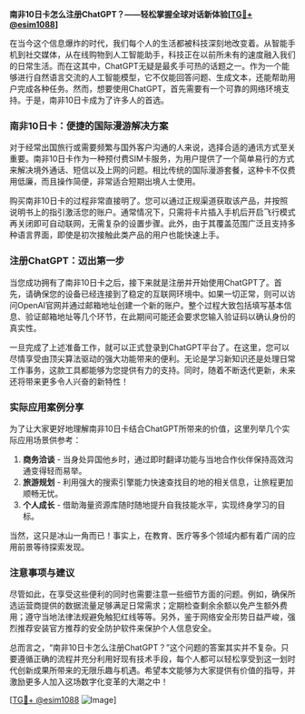**南非10日卡怎么注册ChatGPT？——轻松掌握全球对话新体验[[TG💪+ @esim1088](https://t.me/s/esim1088)]**

在当今这个信息爆炸的时代，我们每个人的生活都被科技深刻地改变着。从智能手机到社交媒体，从在线购物到人工智能助手，科技正在以前所未有的速度融入我们的日常生活。而在这其中，ChatGPT无疑是最炙手可热的话题之一。作为一个能够进行自然语言交流的人工智能模型，它不仅能回答问题、生成文本，还能帮助用户完成各种任务。然而，想要使用ChatGPT，首先需要有一个可靠的网络环境支持。于是，南非10日卡成为了许多人的首选。

### 南非10日卡：便捷的国际漫游解决方案

对于经常出国旅行或需要频繁与国外客户沟通的人来说，选择合适的通讯方式至关重要。南非10日卡作为一种预付费SIM卡服务，为用户提供了一个简单易行的方式来解决境外通话、短信以及上网的问题。相比传统的国际漫游套餐，这种卡不仅费用低廉，而且操作简便，非常适合短期出境人士使用。

购买南非10日卡的过程非常直接明了。您可以通过正规渠道获取该产品，并按照说明书上的指引激活您的账户。通常情况下，只需将卡片插入手机后开启飞行模式再关闭即可自动联网，无需复杂的设置步骤。此外，由于其覆盖范围广泛且支持多种语言界面，即使是初次接触此类产品的用户也能快速上手。

### 注册ChatGPT：迈出第一步

当您成功拥有了南非10日卡之后，接下来就是注册并开始使用ChatGPT了。首先，请确保您的设备已经连接到了稳定的互联网环境中。如果一切正常，则可以访问OpenAI官网并通过邮箱地址创建一个新的账户。整个过程大致包括填写基本信息、验证邮箱地址等几个环节，在此期间可能还会要求您输入验证码以确认身份的真实性。

一旦完成了上述准备工作，就可以正式登录到ChatGPT平台了。在这里，您可以尽情享受由顶尖算法驱动的强大功能带来的便利。无论是学习新知识还是处理日常工作事务，这款工具都能够为您提供有力的支持。同时，随着不断迭代更新，未来还将带来更多令人兴奋的新特性！

### 实际应用案例分享

为了让大家更好地理解南非10日卡结合ChatGPT所带来的价值，这里列举几个实际应用场景供参考：

1. **商务洽谈** - 当身处异国他乡时，通过即时翻译功能与当地合作伙伴保持高效沟通变得轻而易举。
2. **旅游规划** - 利用强大的搜索引擎能力快速查找目的地的相关信息，让旅程更加顺畅无忧。
3. **个人成长** - 借助海量资源库随时随地提升自我技能水平，实现终身学习的目标。

当然，这只是冰山一角而已！事实上，在教育、医疗等多个领域内都有着广阔的应用前景等待探索发现。

### 注意事项与建议

尽管如此，在享受这些便利的同时也需要注意一些细节方面的问题。例如，确保所选运营商提供的数据流量足够满足日常需求；定期检查剩余余额以免产生额外费用；遵守当地法律法规避免触犯红线等等。另外，鉴于网络安全形势日益严峻，强烈推荐安装官方推荐的安全防护软件来保护个人信息安全。

总而言之，“南非10日卡怎么注册ChatGPT？”这个问题的答案其实并不复杂。只要遵循正确的流程并充分利用好现有技术手段，每个人都可以轻松享受到这一划时代创新成果所带来的无限乐趣与机遇。希望本文能够为大家提供有价值的指导，并激励更多人加入这场数字化变革的大潮之中！

[[TG💪+ @esim1088](https://t.me/s/esim1088) ![Image](https://i.postimg.cc/4NQfJmqS/Snipaste-2025-05-13-00-14-12.png)]